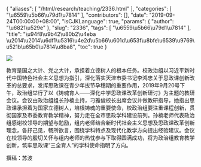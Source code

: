 {
    "aliases": [
        "/html/research/teaching/2336.html"
    ],
    "categories": [
        "\u6559\u5b66\u79d1\u7814"
    ],
    "contributors": [],
    "date": "2019-09-24T00:00:00+08:00",
    "isCJKLanguage": true,
    "params": {
        "author": "\u6821\u529e"
    },
    "slug": "2336",
    "tags": [
        "\u6559\u5b66\u79d1\u7814"
    ],
    "title": "\u94f8\u9b42\u80b2\u4eba \u2014\u2014\u6df1\u5316\u4e2d\u5b66\u601d\u653f\u8bfe\u6539\u9769\u521b\u65b0\u7814\u8ba8",
    "toc": true
}

  





![](https://cdn.tfls.online/mirror/full/5ff2002a6f04e7b67176ce8d374b9f0d696bcfc5.jpg)



教育是国之大计、党之大计，承担着立德树人的根本任务。校政治组以习近平新时代中国特色社会主义思想为指引，深化落实天津市委书记李鸿忠关于思政课创新改革的总要求，发挥思政课在青少年拔节孕穗期的重要作用，2019年9月20号下午，政治组举行了以《铸魂育人——深化中学思政课改革创新研讨》为主题的教研会议。会议由政治组组长孙楠主持，刁雅俊校长出席会议并做教研指导，她指出思政课承担着为国家立德树人，培根铸魂的重要使命，校政治组要注重课程创新，贯彻国家及市委教育教学精神，努力走在全市思政学科建设前列。孙楠老师代表政治组感谢校领导的期望与勉励，组内老师结合新时代社会主义思想及思政课改革创新理念，各抒己见，畅所欲言，围绕学科特点及现代化教学方向提出经验建议。会议在校领导的殷切关怀与组内老师的热忱参与下取得圆满成功，将为政治组教育教学创新，筑牢思政课“三全育人”的学科使命指明了方向。




 撰稿：苏波





  



